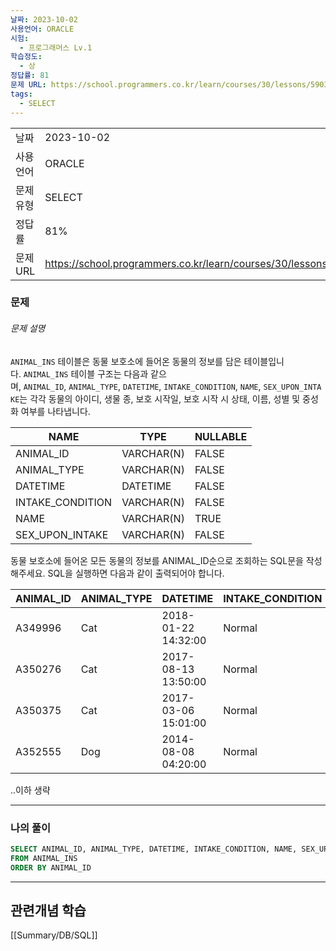 ```yaml
---
날짜: 2023-10-02
사용언어: ORACLE
시험:
  - 프로그래머스 Lv.1
학습정도:
  - 상
정답률: 81
문제 URL: https://school.programmers.co.kr/learn/courses/30/lessons/59034
tags:
  - SELECT
---
```

|        |                                                                 |
| ------ | --------------------------------------------------------------- |
| 날짜     | 2023-10-02                                                      |
| 사용 언어  | ORACLE                                                          |
| 문제 유형  | SELECT                                                          |
| 정답률    | 81%                                                             |
| 문제 URL | https://school.programmers.co.kr/learn/courses/30/lessons/59034 |

### 문제

###### 문제 설명

`ANIMAL_INS` 테이블은 동물 보호소에 들어온 동물의 정보를 담은 테이블입니다. `ANIMAL_INS` 테이블 구조는 다음과 같으며, `ANIMAL_ID`, `ANIMAL_TYPE`, `DATETIME`, `INTAKE_CONDITION`, `NAME`, `SEX_UPON_INTAKE`는 각각 동물의 아이디, 생물 종, 보호 시작일, 보호 시작 시 상태, 이름, 성별 및 중성화 여부를 나타냅니다.

|NAME|TYPE|NULLABLE|
|---|---|---|
|ANIMAL_ID|VARCHAR(N)|FALSE|
|ANIMAL_TYPE|VARCHAR(N)|FALSE|
|DATETIME|DATETIME|FALSE|
|INTAKE_CONDITION|VARCHAR(N)|FALSE|
|NAME|VARCHAR(N)|TRUE|
|SEX_UPON_INTAKE|VARCHAR(N)|FALSE|

동물 보호소에 들어온 모든 동물의 정보를 ANIMAL_ID순으로 조회하는 SQL문을 작성해주세요. SQL을 실행하면 다음과 같이 출력되어야 합니다.

|ANIMAL_ID|ANIMAL_TYPE|DATETIME|INTAKE_CONDITION|NAME|SEX_UPON_INTAKE|
|---|---|---|---|---|---|
|A349996|Cat|2018-01-22 14:32:00|Normal|Sugar|Neutered Male|
|A350276|Cat|2017-08-13 13:50:00|Normal|Jewel|Spayed Female|
|A350375|Cat|2017-03-06 15:01:00|Normal|Meo|Neutered Male|
|A352555|Dog|2014-08-08 04:20:00|Normal|Harley|Spayed Female|

..이하 생략

---
### 나의 풀이

```sql
SELECT ANIMAL_ID, ANIMAL_TYPE, DATETIME, INTAKE_CONDITION, NAME, SEX_UPON_INTAKE
FROM ANIMAL_INS
ORDER BY ANIMAL_ID
```

---
## 관련개념 학습

[[Summary/DB/SQL]]